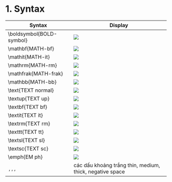 # 1. Syntax

|Syntax|Display|
|-|-|
|\boldsymbol{BOLD-symbol}|<img src="https://latex.codecogs.com/gif.latex?\boldsymbol{BOLD-symbol}"/>|
|\mathbf{MATH-bf}|<img src="https://latex.codecogs.com/gif.latex?\mathbf{MATH-bf}"/>|
|\mathit{MATH-it}|<img src="https://latex.codecogs.com/gif.latex?\mathit{MATH-it}"/>|
|\mathrm{MATH-rm}|<img src="https://latex.codecogs.com/gif.latex?\mathrm{MATH-rm}"/>|
|\mathfrak{MATH-frak}|<img src="https://latex.codecogs.com/gif.latex?\mathfrak{MATH-frak}"/>|
|\mathbb{MATH-bb}|<img src="https://latex.codecogs.com/gif.latex?\mathbb{MATH-bb}"/>|
|\text{TEXT normal}|<img src="https://latex.codecogs.com/gif.latex?\text{TEXT normal}"/>|
|\textup{TEXT up}|<img src="https://latex.codecogs.com/gif.latex?\textup{TEXT up}"/>|
|\textbf{TEXT bf}|<img src="https://latex.codecogs.com/gif.latex?\textbf{TEXT bf}"/>|
|\textit{TEXT it}|<img src="https://latex.codecogs.com/gif.latex?\textit{TEXT it}"/>|
|\textrm{TEXT rm}|<img src="https://latex.codecogs.com/gif.latex?\textrm{TEXT rm}"/>|
|\texttt{TEXT tt}|<img src="https://latex.codecogs.com/gif.latex?\texttt{TEXT tt}"/>|
|\textsl{TEXT sl}|<img src="https://latex.codecogs.com/gif.latex?\textsl{TEXT sl}"/>|
|\textsc{TEXT sc}|<img src="https://latex.codecogs.com/gif.latex?\textsc{TEXT sc}"/>|
|\emph{EM ph}|<img src="https://latex.codecogs.com/gif.latex?\emph{EM ph}"/>|
|$\,, \:, \;, \!$|các dấu khoảng trắng thin, medium, thick, negative space|